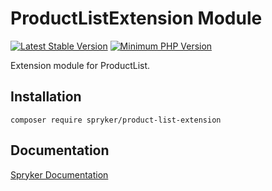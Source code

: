 # ProductListExtension Module
[![Latest Stable Version](https://poser.pugx.org/spryker/product-list-extension/v/stable.svg)](https://packagist.org/packages/spryker/product-list-extension)
[![Minimum PHP Version](https://img.shields.io/badge/php-%3E%3D%207.3-8892BF.svg)](https://php.net/)

Extension module for ProductList.

## Installation

```
composer require spryker/product-list-extension
```

## Documentation

[Spryker Documentation](https://documentation.spryker.com/module_guide/overview.htm)
